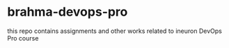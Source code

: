 # brahma-devops-pro
this repo contains assignments and other works related to ineuron DevOps Pro course
